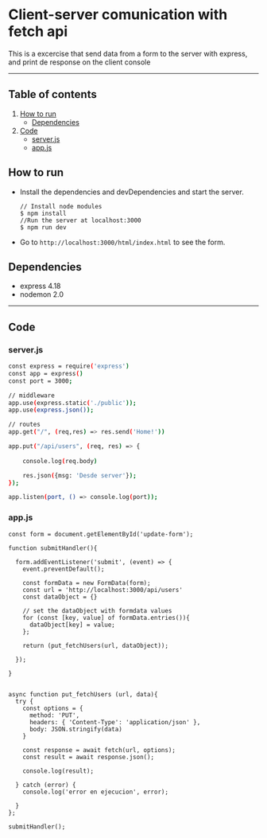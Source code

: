 # Client-server comunication with fetch api

This is a excercise that send data from a form to the server with express, and print de response on the client console

***

## Table of contents

1. [How to run](#how-to-run)
    - [Dependencies](#dependencies)
3. [Code](#code)
    - [server.js](#serverjs)
    - [app.js](#appjs)


## How to run

- Install the dependencies and devDependencies and start the server.

    ```
    // Install node modules
    $ npm install
    //Run the server at localhost:3000
    $ npm run dev
    ```
- Go to `http://localhost:3000/html/index.html` to see the form.

## Dependencies

- express 4.18
- nodemon 2.0

***

## Code

### server.js

```sh
const express = require('express')
const app = express()
const port = 3000;

// middleware
app.use(express.static('./public'));
app.use(express.json());

// routes
app.get("/", (req,res) => res.send('Home!'))

app.put("/api/users", (req, res) => {
    
    console.log(req.body)

    res.json({msg: 'Desde server'});
});

app.listen(port, () => console.log(port));
```

### app.js

```
const form = document.getElementById('update-form');

function submitHandler(){

  form.addEventListener('submit', (event) => {
    event.preventDefault();
  
    const formData = new FormData(form);
    const url = 'http://localhost:3000/api/users'
    const dataObject = {}

    // set the dataObject with formdata values
    for (const [key, value] of formData.entries()){
      dataObject[key] = value;
    };
    
    return (put_fetchUsers(url, dataObject));
  
  });
  
}


async function put_fetchUsers (url, data){
  try {
    const options = {
      method: 'PUT',
      headers: { 'Content-Type': 'application/json' },
      body: JSON.stringify(data)
    } 

    const response = await fetch(url, options);
    const result = await response.json();

    console.log(result);
    
  } catch (error) {
    console.log('error en ejecucion', error);
    
  }
};

submitHandler();
```